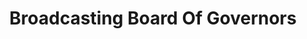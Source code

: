 ---
# This topic lives at
# https://digital.gov/topics/broadcasting-board-of-governors

# Topic Title
title: "Broadcasting Board Of Governors"

# description — keep it short and clear
# summary: ""

# Weight
weight: 1

# For more information on managing topics,
# see https://github.com/GSA/digitalgov.gov/wiki/topics
---